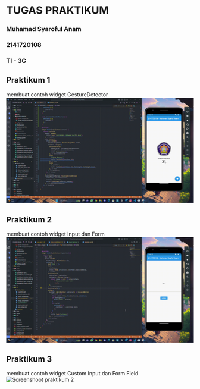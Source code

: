 # TUGAS PRAKTIKUM

### Muhamad Syaroful Anam
### 2141720108
### TI - 3G

## Praktikum 1
membuat contoh widget GestureDetector
![Screenshot praktikum 1](images/gesture-detector-widget.gif)

## Praktikum 2
membuat contoh widget Input dan Form
![Screenshoot praktikum 2](images/form-field-widget.gif)


## Praktikum 3
membuat contoh widget Custom Input dan Form Field
![Screenshoot praktikum 2](images/input_form_widget.gif)
